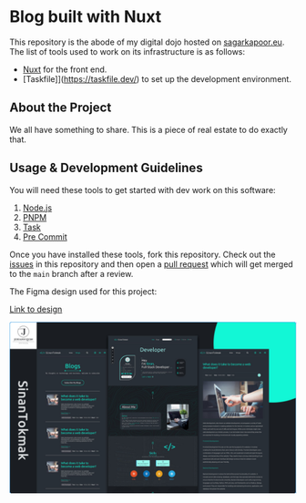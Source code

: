 # Blog built with Nuxt

This repository is the abode of my digital dojo hosted on [sagarkapoor.eu](https://sagarkapoor.eu).
The list of tools used to work on its infrastructure is as follows:

- [Nuxt](https://nuxt.com/) for the front end.
- [Taskfile]](https://taskfile.dev/) to set up the development environment.

## About the Project

We all have something to share. This is a piece of real estate to do exactly that.

## Usage & Development Guidelines

You will need these tools to get started with dev work on this software:

1. [Node.js](https://nodejs.org/en)
2. [PNPM](https://pnpm.io/)
3. [Task](https://taskfile.dev/)
4. [Pre Commit](https://pre-commit.com/)

Once you have installed these tools, fork this repository. Check out the
[issues](https://github.com/Sagar-Kap/sagarkapoor/issues) in this repository and then open a
[pull request](https://docs.github.com/en/pull-requests/collaborating-with-pull-requests/proposing-changes-to-your-work-with-pull-requests/about-pull-requests)
which will get merged to the `main` branch after a review.

The Figma design used for this project:

[Link to design](<https://www.figma.com/file/W9Cz9j91HRBXKrqGxWgmHl/Web-Developer-Portfolio-Website-Template-(Community)?type=design&node-id=0%3A1&mode=design&t=AnHIpTSqKNJPd6wQ-1>)

![Design cover](/front-end/public/figma-design.png)
